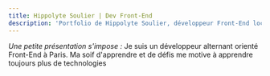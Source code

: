 ```yaml
---
title: Hippolyte Soulier | Dev Front-End
description: 'Portfolio de Hippolyte Soulier, développeur Front-End localisé à Paris'
---
```


*Une petite présentation s'impose :*
Je suis un développeur alternant orienté Front-End à Paris. Ma soif d'apprendre et de défis me motive à apprendre toujours plus de technologies